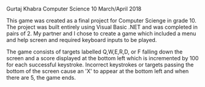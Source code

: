 Gurtaj Khabra
Computer Science 10
March/April 2018

This game was created as a final project for Computer Scienge in grade 10.
The project was built entirely using Visual Basic .NET and was completed in pairs of 2.
My partner and I chose to create a game which included a menu and help screen and
required keyboard inputs to be played.

The game consists of targets labelled Q,W,E,R,D, or F falling down the screen
and a score displayed at the bottom left which is incremented by 100 for each
successful keystroke. Incorrect keystrokes or targets passing the bottom of
the screen cause an 'X' to appear at the bottom left and when there are 5,
the game ends.

